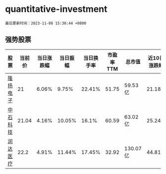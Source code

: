 # quantitative-investment

`最后更新时间：2023-11-08 15:30:44 +0800`

## 强势股票

|股票|当前价|当日涨跌幅|当日振幅|当日换手率|市盈率TTM|总市值|近10日涨跌幅|
|----|----|----|----|----|----|----|----|
|[隆扬电子](https://xueqiu.com/S/SZ301389)|21|6.06%|9.75%|22.41%|51.75|59.53亿|21.18%|
|[中石科技](https://xueqiu.com/S/SZ300684)|21.04|4.16%|10.05%|16.1%|60.59|63.02亿|25.24%|
|[润达医疗](https://xueqiu.com/S/SH603108)|22.2|4.91%|11.44%|17.45%|32.92|130.07亿|44.81%|
